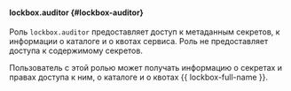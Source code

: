 #### lockbox.auditor {#lockbox-auditor}

Роль `lockbox.auditor` предоставляет доступ к метаданным секретов, к информации о каталоге и о квотах сервиса. Роль не предоставляет доступа к содержимому секретов.

Пользователь с этой ролью может получать информацию о секретах и правах доступа к ним, о каталоге и о квотах {{ lockbox-full-name }}.